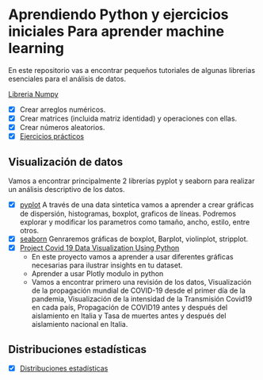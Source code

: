 # Aprendiendo Python y ejercicios iniciales Para aprender machine learning

 En este repositorio vas a encontrar pequeños tutoriales de algunas librerias esenciales para el análisis de datos.
 
[Libreria Numpy](https://github.com/StephanyBogoya/Aprendiendo-Python-/blob/main/Libreria_NumPy.ipynb)
- [x] Crear arreglos numéricos.
- [x] Crear matrices (incluida matriz identidad) y operaciones con ellas.
- [x] Crear números aleatorios.
- [x] [Ejercicios prácticos](https://github.com/StephanyBogoya/Aprendiendo-Python-/blob/main/Taller_1.ipynb)

## Visualización de datos
Vamos a encontrar principalmente 2 librerías pyplot y seaborn para realizar un análisis descriptivo de los datos.

- [x] [pyplot](https://github.com/StephanyBogoya/Aprendiendo-Python-/blob/main/Visualizaci%C3%B3n_de_datos_con_Pandas_Ejercicios_Sencillos.ipynb)
 A través de una data sintetica vamos a aprender a crear gráficas de dispersión, histogramas, boxplot, graficos de líneas. Podremos explorar y modificar los parametros como tamaño, ancho, estilo, entre otros.
- [x] [seaborn](https://github.com/StephanyBogoya/Aprendiendo-Python-/blob/main/Libreria_Searborn.ipynb)
  Genraremos gráficas de boxplot, Barplot, violinplot, stripplot.
- [x] [Project Covid 19 Data Visualization Using Python](https://github.com/StephanyBogoya/Aprendiendo-Python-/blob/main/Data%20Visualization%20Using%20Python%20(1).ipynb)
   - En este proyecto vamos a  aprender a usar diferentes gráficas  necesarias para ilustrar insights en tu dataset.
   - Aprender a usar Plotly modulo in python
   - Vamos a encontrar primero una revisión de los datos, Visualización de la propagación mundial de COVID-19 desde el primer día de la        pandemia, Visualización de la intensidad de la Transmisión Covid19 en cada país, Propagación de COVID19 antes y después del               aislamiento en Italia y Tasa de muertes antes y después del aislamiento nacional en Italia.

## Distribuciones estadísticas 
- [x] [Distribuciones estadísticas](https://github.com/StephanyBogoya/Aprendiendo-Python-/blob/main/Taller_Ejercicios_distribuciones%20estad%C3%ADstica.ipynb)
